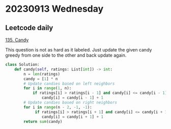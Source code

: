 # 20230913 Wednesday

## Leetcode daily

[135. Candy](https://leetcode.com/problems/candy/description/?envType=daily-question&envId=2023-09-13)

This question is not as hard as it labeled. Just update the given candy greedy from one side to the other and back update again.

```py
class Solution:
    def candy(self, ratings: List[int]) -> int:
        n = len(ratings)
        candy = [1] * n
        # Update candies based on left neighbors
        for i in range(1, n):
            if ratings[i] > ratings[i - 1] and candy[i] <= candy[i - 1]:
                candy[i] = candy[i - 1] + 1
        # Update candies based on right neighbors
        for i in range(n - 2, -1, -1):
             if ratings[i] > ratings[i + 1] and candy[i] <= candy[i + 1]:
                candy[i] = candy[i + 1] + 1
        return sum(candy)
```
